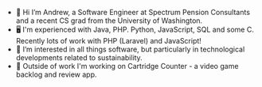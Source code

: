 - 👋 Hi I’m Andrew, a Software Engineer at Spectrum Pension Consultants and a recent CS grad from the University of Washington.
- 🖥 I'm experienced with Java, PHP. Python, JavaScript, SQL and some C. Recently lots of work with PHP (Laravel) and JavaScript!
- 👀 I’m interested in all things software, but particularly in technological developments related to sustainability.
- 🌱 Outside of work I'm working on Cartridge Counter - a video game backlog and review app.
<!---
andrewrindge/andrewrindge is a ✨ special ✨ repository because its `README.md` (this file) appears on your GitHub profile.
You can click the Preview link to take a look at your changes.
--->
